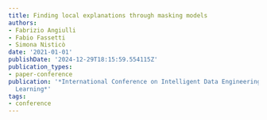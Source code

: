 ```yaml
---
title: Finding local explanations through masking models
authors:
- Fabrizio Angiulli
- Fabio Fassetti
- Simona Nisticò
date: '2021-01-01'
publishDate: '2024-12-29T18:15:59.554115Z'
publication_types:
- paper-conference
publication: '*International Conference on Intelligent Data Engineering and Automated
  Learning*'
tags:
- conference
---
```

